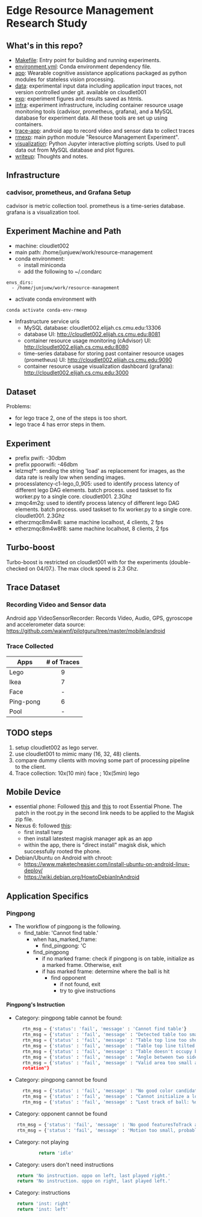 # Edge Resource Management Research Study

## What's in this repo?

* [Makefile](Makefile): Entry point for building and running experiments.
* [environment.yml](environment.yml): Conda environment dependency file.
* [app](app): Wearable cognitive assistance applications packaged as python modules for stateless vision processing.
* [data](data): experimental input data including application input traces, not version controlled under git. available on cloudlet001
* [exp](exp): experiment figures and results saved as htmls.
* [infra](infra): experiment infrastructure, including container resource usage monitoring tools (cadvisor, prometheus, grafana), and a MySQL database for experiment data. All these tools are set up using containers.
* [trace-app](trace-app): android app to record video and sensor data to collect traces
* [rmexp](rmexp): main python module "Resource Management Experiment".
* [visualization](visualization): Python Jupyter interactive plotting scripts. Used to pull data out from MySQL database and plot figures.
* [writeup](writeup): Thoughts and notes.

## Infrastructure

### cadvisor, prometheus, and Grafana Setup

cadvisor is metric collection tool.
prometheus is a time-series database.
grafana is a visualization tool.

## Experiment Machine and Path

* machine: cloudlet002
* main path: /home/junjuew/work/resource-management
* conda environment:
  * install miniconda
  * add the following to ~/.condarc
```
envs_dirs:
  - /home/junjuew/work/resource-management
```
  * activate conda environment with
```bash
conda activate conda-env-rmexp
```
* Infrastructure service uris
  * MySQL database: cloudlet002.elijah.cs.cmu.edu:13306
  * database UI: http://cloudlet002.elijah.cs.cmu.edu:8081
  * container resource usage monitoring (cAdvisor) UI: http://cloudlet002.elijah.cs.cmu.edu:8080
  * time-series database for storing past container resource usages (prometheus) UI: http://cloudlet002.elijah.cs.cmu.edu:9090
  * container resource usage visualization dashboard (grafana):
    http://cloudlet002.elijah.cs.cmu.edu:3000

## Dataset

Problems:
* for lego trace 2, one of the steps is too short.
* lego trace 4 has error steps in them.

## Experiment

- prefix pwifi: -30dbm
- prefix ppoorwifi: -46dbm
- lelzmqf\*: sending the string 'load' as replacement for images, as the data
  rate is really low when sending images.
- processlatency-c1-lego_0_905: used to identify process latency of different
  lego DAG elements. batch process. used taskset to fix worker.py to a single
  core. cloudlet001. 2.3Ghz
- zmqc4m2g: used to identify process latency of different
  lego DAG elements. batch process. used taskset to fix worker.py to a single
  core. cloudlet001. 2.3Ghz
- etherzmqc8m4w8: same machine localhost, 4 clients, 2 fps
- etherzmqc8m4w8f8: same machine localhost, 8 clients, 2 fps

## Turbo-boost

Turbo-boost is restricted on cloudlet001 with for the experiments
(double-checked on 04/07.). The max clock speed is 2.3 Ghz.

## Trace Dataset

### Recording Video and Sensor data

Android app VideoSensorRecorder: 
Records Video, Audio, GPS, gyroscope and accelerometer data 
source: https://github.com/waiwnf/pilotguru/tree/master/mobile/android

### Trace Collected

| Apps      | # of Traces |
| --------- | :---------: |
| Lego      |      9      |
| Ikea      |      7      |
| Face      |      -      |
| Ping-pong |      6      |
| Pool      |      -      |

## TODO steps

1. setup cloudlet002 as lego server.
2. use cloudlet001 to mimic many (16, 32, 48) clients.
3. compare dummy clients with moving some part of processing pipeline to the client.
4. Trace collection: 10x(10 min) face ; 10x(5min) lego 

## Mobile Device

* essential phone:
  Followed [this](https://forum.xda-developers.com/essential-phone/how-to/guide-how-to-install-twrp-root-t3841922) and [this](https://github.com/thehappydinoa/root-PH1) to root Essential Phone.
The patch in the root.py in the second link needs to be applied to the Magisk zip file.
* Nexus 6:
  followed [this](https://android.gadgethacks.com/how-to/magisk-101-install-magisk-root-with-twrp-0179668/):
    * first install twrp
    * then install latestest magisk manager apk as an app
    * within the app, there is "direct install" magisk disk, which successfully rooted the phone.
* Debian/Ubuntu on Android with chroot:
  * https://www.maketecheasier.com/install-ubuntu-on-android-linux-deploy/
  * https://wiki.debian.org/HowtoDebianInAndroid

## Application Specifics

### Pingpong
  * The workflow of pingpong is the following.
    * find_table: 'Cannot find table.'
      * when has_marked_frame:
        * find_pingpong: 'C
      * find_pingpong
        * if no marked frame: check if pingpong is on table, initialize as a
          marked frame. Otherwise, exit
        * if has marked frame: determine where the ball is hit
          * find opponent
            * if not found, exit
            * try to give instructions

#### Pingpong's Instruction
  * Category: pingpong table cannot be found:
```python
      rtn_msg = {'status': 'fail', 'message' : 'Cannot find table'}
      rtn_msg = {'status' : 'fail', 'message' : "Detected table too small: %f" % table_area_percentage}
      rtn_msg = {'status' : 'fail', 'message' : "Table top line too short"}
      rtn_msg = {'status' : 'fail', 'message' : "Table top line tilted too much"}
      rtn_msg = {'status' : 'fail', 'message' : "Table doesn't occupy bottom part of image"}
      rtn_msg = {'status' : 'fail', 'message' : "Angle between two side edge not right"}
      rtn_msg = {'status' : 'fail', 'message' : "Valid area too small after
      rotation"}
```
  * Category: pingpong cannot be found
```python
      rtn_msg = {'status' : 'fail', 'message' : "No good color candidate"}
      rtn_msg = {'status' : 'fail', 'message' : "Cannot initialize a location of ball"}
      rtn_msg = {'status' : 'fail', 'message' : "Lost track of ball: %d" % ball_moved_dist}
```
  * Category: opponent cannot be found
```python
    rtn_msg = {'status': 'fail', 'message' : 'No good featuresToTrack at all, probably no one in the scene'}
    rtn_msg = {'status': 'fail', 'message' : 'Motion too small, probably no one in the scene'}
```
  * Category: not playing
```python
            return 'idle'
```
  * Category: users don't need instructions
```python
    return 'No instruction. oppo on left, last played right.'
    return 'No instruction. oppo on right, last played left.'
```
  * Category: instructions
```python
    return 'inst: right'
    return 'inst: left'
```
